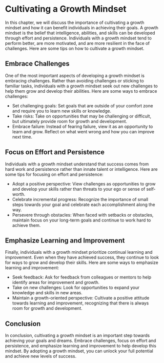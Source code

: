 Cultivating a Growth Mindset
=====================================================================

In this chapter, we will discuss the importance of cultivating a growth mindset and how it can benefit individuals in achieving their goals. A growth mindset is the belief that intelligence, abilities, and skills can be developed through effort and persistence. Individuals with a growth mindset tend to perform better, are more motivated, and are more resilient in the face of challenges. Here are some tips on how to cultivate a growth mindset.

Embrace Challenges
------------------

One of the most important aspects of developing a growth mindset is embracing challenges. Rather than avoiding challenges or sticking to familiar tasks, individuals with a growth mindset seek out new challenges to help them grow and develop their abilities. Here are some ways to embrace challenges:

* Set challenging goals: Set goals that are outside of your comfort zone and require you to learn new skills or knowledge.
* Take risks: Take on opportunities that may be challenging or difficult, but ultimately provide room for growth and development.
* Embrace failure: Instead of fearing failure, view it as an opportunity to learn and grow. Reflect on what went wrong and how you can improve next time.

Focus on Effort and Persistence
-------------------------------

Individuals with a growth mindset understand that success comes from hard work and persistence rather than innate talent or intelligence. Here are some tips for focusing on effort and persistence:

* Adopt a positive perspective: View challenges as opportunities to grow and develop your skills rather than threats to your ego or sense of self-worth.
* Celebrate incremental progress: Recognize the importance of small steps towards your goal and celebrate each accomplishment along the way.
* Persevere through obstacles: When faced with setbacks or obstacles, maintain focus on your long-term goals and continue to work hard to achieve them.

Emphasize Learning and Improvement
----------------------------------

Finally, individuals with a growth mindset prioritize continual learning and improvement. Even when they have achieved success, they continue to look for ways to grow and develop their skills. Here are some ways to emphasize learning and improvement:

* Seek feedback: Ask for feedback from colleagues or mentors to help identify areas for improvement and growth.
* Take on new challenges: Look for opportunities to expand your knowledge and skills in new areas.
* Maintain a growth-oriented perspective: Cultivate a positive attitude towards learning and improvement, recognizing that there is always room for growth and development.

Conclusion
----------

In conclusion, cultivating a growth mindset is an important step towards achieving your goals and dreams. Embrace challenges, focus on effort and persistence, and emphasize learning and improvement to help develop this mindset. By adopting a growth mindset, you can unlock your full potential and achieve new levels of success.
